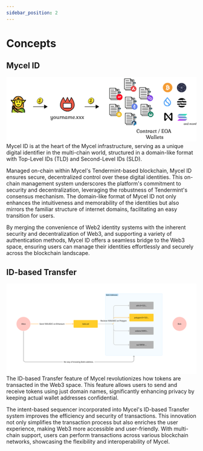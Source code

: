 ```yaml
---
sidebar_position: 2
---
```


# Concepts

## Mycel ID

![domain](../../assets/multiwallet.png)
Mycel ID is at the heart of the Mycel infrastructure, serving as a unique digital identifier in the multi-chain world, structured in a domain-like format with Top-Level IDs (TLD) and Second-Level IDs (SLD).

Managed on-chain within Mycel's Tendermint-based blockchain, Mycel ID ensures secure, decentralized control over these digital identities. This on-chain management system underscores the platform's commitment to security and decentralization, leveraging the robustness of Tendermint's consensus mechanism. The domain-like format of Mycel ID not only enhances the intuitiveness and memorability of the identities but also mirrors the familiar structure of internet domains, facilitating an easy transition for users.

By merging the convenience of Web2 identity systems with the inherent security and decentralization of Web3, and supporting a variety of authentication methods, Mycel ID offers a seamless bridge to the Web3 space, ensuring users can manage their identities effortlessly and securely across the blockchain landscape.

## ID-based Transfer

![id-based-transfer](../../assets/domain-based-transfer.png)
The ID-based Transfer feature of Mycel revolutionizes how tokens are transacted in the Web3 space. This feature allows users to send and receive tokens using just domain names, significantly enhancing privacy by keeping actual wallet addresses confidential.

The intent-based sequencer incorporated into Mycel's ID-based Transfer system improves the efficiency and security of transactions. This innovation not only simplifies the transaction process but also enriches the user experience, making Web3 more accessible and user-friendly.
With multi-chain support, users can perform transactions across various blockchain networks, showcasing the flexibility and interoperability of Mycel.
